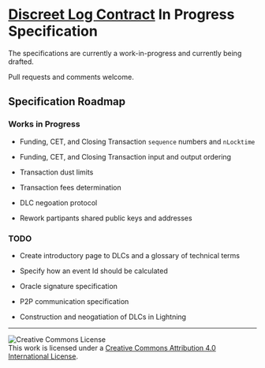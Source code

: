 # [Discreet Log Contract](https://adiabat.github.io/dlc.pdf) In Progress Specification

The specifications are currently a work-in-progress and currently being
drafted.

Pull requests and comments welcome.

## Specification Roadmap

### Works in Progress

- Funding, CET, and Closing Transaction `sequence` numbers and `nLocktime`

- Funding, CET, and Closing Transaction input and output ordering

- Transaction dust limits

- Transaction fees determination

- DLC negoation protocol

- Rework partipants shared public keys and addresses

### TODO

- Create introductory page to DLCs and a glossary of technical terms

- Specify how an event Id should be calculated

- Oracle signature specification

- P2P communication specification

- Construction and neogatiation of DLCs in Lightning

---

![Creative Commons License](https://i.creativecommons.org/l/by/4.0/88x31.png "License CC-BY")
<br>
This work is licensed under a [Creative Commons Attribution 4.0 International License](http://creativecommons.org/licenses/by/4.0/).
